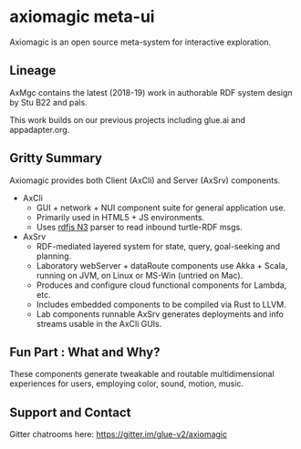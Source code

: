 # axiomagic meta-ui 
Axiomagic is an open source meta-system for interactive exploration.<br/>

## Lineage
AxMgc contains the latest (2018-19) work in authorable RDF system design by
Stu B22 and pals.   

This work builds on our previous projects including glue.ai and appadapter.org.  

## Gritty Summary
 Axiomagic provides both Client (AxCli) and Server (AxSrv) components.
 * AxCli
   *  GUI + network + NUI component suite for general application use.
   *  Primarily used in HTML5 + JS environments.
   *  Uses [rdfjs N3](https://github.com/rdfjs/N3.js/) parser to read inbound turtle-RDF msgs.
 * AxSrv
   *  RDF-mediated layered system for state, query, goal-seeking and planning.
   *  Laboratory webServer + dataRoute components use Akka + Scala, running on JVM, on Linux or MS-Win (untried on Mac).
   *  Produces and configure cloud functional components for Lambda, etc.
   *  Includes embedded components to be compiled via Rust to LLVM.
   *  Lab components runnable AxSrv generates deployments and info streams usable in the AxCli GUIs.

## Fun Part : What and Why?
These components generate tweakable and routable multidimensional experiences for users,
employing color, sound, motion, music.

## Support and Contact
Gitter chatrooms here: https://gitter.im/glue-v2/axiomagic
